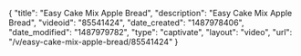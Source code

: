 {
    "title": "Easy Cake Mix Apple Bread",
    "description": "Easy Cake Mix Apple Bread",
    "videoid": "85541424",
    "date_created": "1487978406",
    "date_modified": "1487979782",
    "type": "captivate",
    "layout": "video",
    "url": "\/v\/easy-cake-mix-apple-bread\/85541424"
}